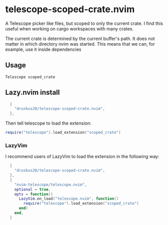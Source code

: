 # telescope-scoped-crate.nvim

A Telescope picker like files, but scoped to only the current crate. I find
this useful when working on cargo workspaces with many crates.

The current crate is determined by the current buffer's path. It does not matter
in which directory nvim was started. This means that we can, for example, use
it inside dependencies

## Usage

```
Telescope scoped_crate
```

## Lazy.nvim install

```lua
  {
    "druskus20/telescope-scoped-crate.nvim",
  },
```

Then tell telescope to load the extension:

```lua
require("telescope").load_extension("scoped_crate")
```

### LazyVim

I recommend users of LazyVim to load the extension in the following way:

```lua
  {
    "druskus20/telescope-scoped-crate.nvim",
  },
  {
    "nvim-telescope/telescope.nvim",
    optional = true,
    opts = function()
      LazyVim.on_load("telescope.nvim", function()
        require("telescope").load_extension("scoped_crate")
      end)
    end,
  }
```
